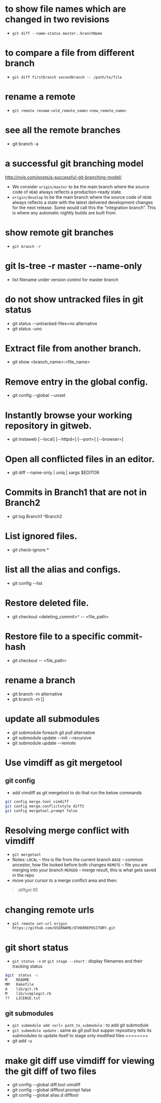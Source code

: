 # to show file names which are changed in two revisions
* `git diff --name-status master..branchName`
# to compare a file from different branch
* `git diff firstbranch secondbranch -- /path/to/file`
# rename a remote
* `git remote rename` `<old_remote_name>` `<new_remote_name>`
#  see all the remote branches
* git branch -a
# a successful git branching model
http://nvie.com/posts/a-successful-git-branching-model/
* We consider `origin/master` to be the main branch where the source code of `HEAD` always reflects a production-ready state.
* `origin/develop` to be the main branch where the source code of `HEAD` always reflects a state with the latest delivered development changes for the next release. Some would call this the “integration branch”. This is where any automatic nightly builds are built from.
# show remote git branches
* `git branch -r`
# git ls-tree -r master --name-only
* list filename under version control for master branch
# do not show untracked files in git status
* git status --untracked-files=no
alternative
* git status -uno
# Extract file from another branch.
* git show <branch_name>:<file_name>
# Remove entry in the global config.
* git config --global --unset <entry-name>
# Instantly browse your working repository in gitweb.
* git instaweb [--local] [--httpd=<httpd>] [--port=<port>] [--browser=<browser>]
# Open all conflicted files in an editor.
* git diff --name-only | uniq | xargs $EDITOR
# Commits in Branch1 that are not in Branch2
* git log Branch1 ^Branch2
# List ignored files.
* git check-ignore *
# list all the alias and configs.
* git config --list
# Restore deleted file.
* git checkout <deleting_commit>^ -- <file_path>
# Restore file to a specific commit-hash
* git checkout <commit-ish> -- <file_path>
# rename a branch
* git branch -m <new-branch-name>
alternative
* git branch -m [<old-branch-name>] <new-branch-name>
# update all submodules
* git submodule foreach git pull
alternative
* git submodule update --init --recursive
* git submodule update --remote
# Use vimdiff as git mergetool
## git config
- add vimdiff as git mergetool to do that run the below commands
```bash
git config merge.tool vimdiff
git config merge.conflictstyle diff3
git config mergetool.prompt false
```
# Resolving merge conflict with vimdiff
- `git mergetool`
- Notes: `LOCAL` – this is file from the current branch `BASE` – common ancestor, how file looked before both changes `REMOTE` – file you are merging into your branch `MERGED` – merge result, this is what gets saved in the repo
- move your cursor to a merge conflict area and then:
> :diffget RE
# changing remote urls
- `git remote set-url origin https://github.com/USERNAME/OTHERREPOSITORY.git`
# git short status
- `git status -s` or `git stage --short` : display filenames and their tracking status
```bash
$git  status -s
M    README
MM   Rakefile
A    lib/git.rb
M    lib/simplegit.rb
??   LICENSE.txt
```
## git submodules
- `git submodule add <url> path_to_submodule` : to add git submodule 
- `git submodule update` : same as git pull but supper repository tells its submodules to update itself
to stage only modified files
========
- git add -u
# make git diff use vimdiff for viewing the git diff of two files
- git config --global diff.tool vimdiff
- git config --global difftool.prompt false
- git config --global alias.d difftool
